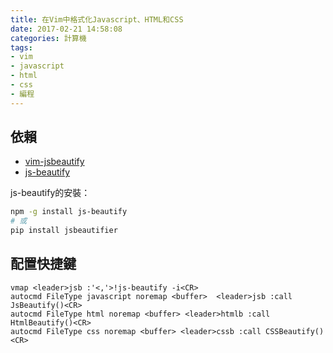 ```yaml
---
title: 在Vim中格式化Javascript、HTML和CSS
date: 2017-02-21 14:58:08
categories: 計算機
tags:
- vim
- javascript
- html
- css
- 編程
---
```


## 依賴

* [vim-jsbeautify](https://github.com/maksimr/vim-jsbeautify)
* [js-beautify](https://github.com/beautify-web/js-beautify)

js-beautify的安裝：

```bash
npm -g install js-beautify
# 或
pip install jsbeautifier
```

## 配置快捷鍵

```vim
vmap <leader>jsb :'<,'>!js-beautify -i<CR>
autocmd FileType javascript noremap <buffer>  <leader>jsb :call JsBeautify()<CR>
autocmd FileType html noremap <buffer> <leader>htmlb :call HtmlBeautify()<CR>
autocmd FileType css noremap <buffer> <leader>cssb :call CSSBeautify()<CR>
```
